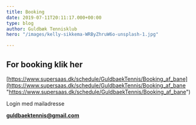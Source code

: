 ```yaml
---
title: Booking
date: 2019-07-11T20:11:17.000+00:00
type: blog
author: Guldbæk Tennisklub
hero: "/images/kelly-sikkema-WRByZhruW6o-unsplash-1.jpg"

---
```

## For booking klik her

[https://www.supersaas.dk/schedule/GuldbaekTennis/Booking_af_bane](https://www.supersaas.dk/schedule/GuldbaekTennis/Booking_af_bane "https://www.supersaas.dk/schedule/GuldbaekTennis/Booking_af_bane")

Login med mailadresse

**guldbaektennis@gmail.com**